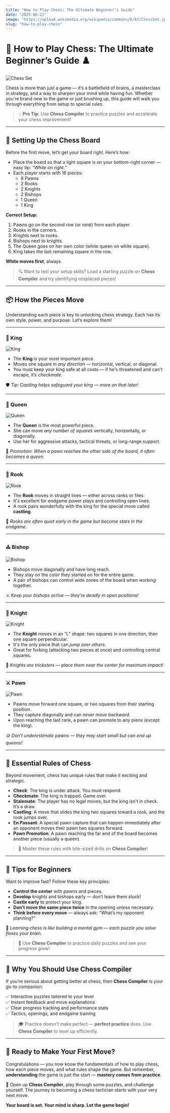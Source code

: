 ```yaml
---
title: "How to Play Chess: The Ultimate Beginner’s Guide"
date: "2025-06-21"
image: "https://upload.wikimedia.org/wikipedia/commons/6/6f/ChessSet.jpg"
slug: "how-to-play-chess"
---
```

# 🧠 How to Play Chess: The Ultimate Beginner’s Guide ♟️

![Chess Set](https://upload.wikimedia.org/wikipedia/commons/6/6f/ChessSet.jpg)

Chess is more than just a game — it’s a battlefield of brains, a masterclass in strategy, and a way to sharpen your mind while having fun. Whether you're brand new to the game or just brushing up, this guide will walk you through everything from setup to special rules.

> 💡 **Pro Tip:** Use **Chess Compiler** to practice puzzles and accelerate your chess improvement!

---

## 🏁 Setting Up the Chess Board

Before the first move, let’s get your board right. Here’s how:

- Place the board so that a light square is on your bottom-right corner — easy tip: *“White on right.”*
- Each player starts with 16 pieces:
  - 8 Pawns
  - 2 Rooks
  - 2 Knights
  - 2 Bishops
  - 1 Queen
  - 1 King

**Correct Setup:**

1. Pawns go on the second row (or *rank*) from each player.
2. Rooks in the corners.
3. Knights next to rooks.
4. Bishops next to knights.
5. The Queen goes on her own color (white queen on white square).
6. King takes the last remaining square in the row.

**White moves first**, always.

> 🔍 Want to test your setup skills? Load a starting puzzle on **Chess Compiler** and try identifying misplaced pieces!

---

## 📦 How the Pieces Move

Understanding each piece is key to unlocking chess strategy. Each has its own style, power, and purpose. Let’s explore them!

---

### 👑 King

![King](https://upload.wikimedia.org/wikipedia/commons/4/42/Chess_klt45.svg)

- The **King** is your most important piece.
- Moves one square in *any direction* — horizontal, vertical, or diagonal.
- You must keep your king safe at all costs — if he's threatened and can't escape, it’s *checkmate*.

🛡️ *Tip: Castling helps safeguard your king — more on that later!*

---

### 👸 Queen

![Queen](https://upload.wikimedia.org/wikipedia/commons/1/15/Chess_qlt45.svg)

- The **Queen** is the most powerful piece.
- She can move *any number of squares* vertically, horizontally, or diagonally.
- Use her for aggressive attacks, tactical threats, or long-range support.

👑 *Promotion: When a pawn reaches the other side of the board, it often becomes a queen.*

---

### 🏰 Rook

![Rook](https://upload.wikimedia.org/wikipedia/commons/7/72/Chess_rlt45.svg)

- The **Rook** moves in straight lines — either across ranks or files.
- It's excellent for endgame power plays and controlling open lines.
- A rook pairs wonderfully with the king for the special move called **castling**.

🔧 *Rooks are often quiet early in the game but become stars in the endgame.*

---

### ⛪ Bishop

![Bishop](https://upload.wikimedia.org/wikipedia/commons/b/b1/Chess_blt45.svg)

- Bishops move diagonally and have long reach.
- They stay on the color they started on for the entire game.
- A pair of bishops can control wide zones of the board when working together.

⚔️ *Keep your bishops active — they’re deadly in open positions!*

---

### 🐴 Knight

![Knight](https://upload.wikimedia.org/wikipedia/commons/7/70/Chess_nlt45.svg)

- The **Knight** moves in an “L” shape: two squares in one direction, then one square perpendicular.
- It's the only piece that can *jump over others*.
- Great for forking (attacking two pieces at once) and controlling central squares.

🔄 *Knights are tricksters — place them near the center for maximum impact!*

---

### ⚔️ Pawn

![Pawn](https://upload.wikimedia.org/wikipedia/commons/4/45/Chess_plt45.svg)

- Pawns move forward one square, or two squares from their starting position.
- They capture diagonally and can *never move backward*.
- Upon reaching the last rank, a pawn can promote to any piece (except the king).

🪙 *Don’t underestimate pawns — they may start small but can end up queens!*

---

## 📜 Essential Rules of Chess

Beyond movement, chess has unique rules that make it exciting and strategic.

- **Check**: The king is under attack. You must respond.
- **Checkmate**: The king is trapped. Game over.
- **Stalemate**: The player has no legal moves, but the king isn't in check. It’s a draw.
- **Castling**: A move that slides the king two squares toward a rook, and the rook jumps over.
- **En Passant**: A special pawn capture that can happen immediately after an opponent moves their pawn two squares forward.
- **Pawn Promotion**: A pawn reaching the far end of the board becomes another piece (usually a queen).

> 🎯 Master these rules with bite-sized drills on **Chess Compiler**!


---

## 🌱 Tips for Beginners

Want to improve fast? Follow these key principles:

- **Control the center** with pawns and pieces.
- **Develop** knights and bishops early — don’t leave them stuck!
- **Castle early** to protect your king.
- **Don’t move the same piece twice** in the opening unless necessary.
- **Think before every move** — always ask: “What’s my opponent planning?”

🧠 *Learning chess is like building a mental gym — each puzzle you solve flexes your brain.*

> 🚀 Use **Chess Compiler** to practice daily puzzles and see your progress grow!

---

## 🧩 Why You Should Use Chess Compiler

If you’re serious about getting better at chess, then **Chess Compiler** is your go-to companion:

✅ Interactive puzzles tailored to your level  
✅ Instant feedback and move explanations  
✅ Clear progress tracking and performance stats  
✅ Tactics, openings, and endgame training

> 🎓 Practice doesn't make perfect — **perfect practice** does. Use **Chess Compiler** to level up efficiently.

---

## 🏁 Ready to Make Your First Move?

Congratulations — you now know the fundamentals of how to play chess, how each piece moves, and what rules shape the game. But remember, **understanding** the game is just the start — **mastery comes from practice**.

🎯 Open up **Chess Compiler**, play through some puzzles, and challenge yourself. The journey to becoming a chess tactician starts with your very next move.

**Your board is set. Your mind is sharp. Let the game begin!**
